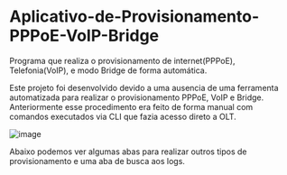 # Aplicativo-de-Provisionamento-PPPoE-VoIP-Bridge
Programa que realiza o provisionamento de internet(PPPoE), Telefonia(VoIP), e modo Bridge de forma automática.

Este projeto foi desenvolvido devido a uma ausencia de uma ferramenta automatizada para realizar o provisionamento PPPoE, VoIP e Bridge.
Anteriormente esse procedimento era feito de forma manual com comandos executados via CLI que fazia acesso direto a OLT.

![image](https://user-images.githubusercontent.com/100873422/156644047-206d3df2-3529-44be-9aee-aad0db287b1d.png)

Abaixo podemos ver algumas abas para realizar outros tipos de provisionamento e uma aba de busca aos logs.


